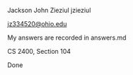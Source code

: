 Jackson John Zieziul
jzieziul

jz334520@ohio.edu

My answers are recorded in answers.md

CS 2400, Section 104

Done
